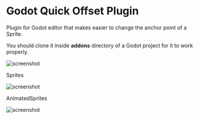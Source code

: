 # Godot Quick Offset Plugin

Plugin for Godot editor that makes easier to change the anchor point of a Sprite.

You should clone it inside **addons** directory of a Godot project for it to work properly.

![screenshot](https://i.imgur.com/vH5Oq2u.gif)

Sprites

![screenshot](https://i.imgur.com/ULlJ9Wc.gif)

AnimatedSprites

![screenshot](https://i.imgur.com/0SOtiOf.gif)